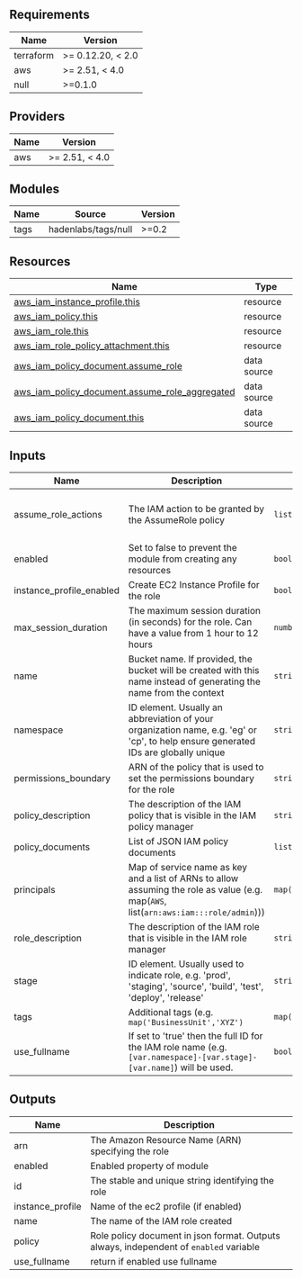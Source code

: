 <!-- markdown-link-check-disable -->
<!-- BEGIN_TF_DOCS -->
## Requirements

| Name | Version |
|------|---------|
| terraform | >= 0.12.20, < 2.0 |
| aws | >= 2.51, < 4.0 |
| null | >=0.1.0 |

## Providers

| Name | Version |
|------|---------|
| aws | >= 2.51, < 4.0 |

## Modules

| Name | Source | Version |
|------|--------|---------|
| tags | hadenlabs/tags/null | >=0.2 |

## Resources

| Name | Type |
|------|------|
| [aws_iam_instance_profile.this](https://registry.terraform.io/providers/hashicorp/aws/latest/docs/resources/iam_instance_profile) | resource |
| [aws_iam_policy.this](https://registry.terraform.io/providers/hashicorp/aws/latest/docs/resources/iam_policy) | resource |
| [aws_iam_role.this](https://registry.terraform.io/providers/hashicorp/aws/latest/docs/resources/iam_role) | resource |
| [aws_iam_role_policy_attachment.this](https://registry.terraform.io/providers/hashicorp/aws/latest/docs/resources/iam_role_policy_attachment) | resource |
| [aws_iam_policy_document.assume_role](https://registry.terraform.io/providers/hashicorp/aws/latest/docs/data-sources/iam_policy_document) | data source |
| [aws_iam_policy_document.assume_role_aggregated](https://registry.terraform.io/providers/hashicorp/aws/latest/docs/data-sources/iam_policy_document) | data source |
| [aws_iam_policy_document.this](https://registry.terraform.io/providers/hashicorp/aws/latest/docs/data-sources/iam_policy_document) | data source |

## Inputs

| Name | Description | Type | Default | Required |
|------|-------------|------|---------|:--------:|
| assume\_role\_actions | The IAM action to be granted by the AssumeRole policy | `list(string)` | <pre>[<br>  "sts:AssumeRole",<br>  "sts:TagSession"<br>]</pre> | no |
| enabled | Set to false to prevent the module from creating any resources | `bool` | `true` | no |
| instance\_profile\_enabled | Create EC2 Instance Profile for the role | `bool` | `false` | no |
| max\_session\_duration | The maximum session duration (in seconds) for the role. Can have a value from 1 hour to 12 hours | `number` | `3600` | no |
| name | Bucket name. If provided, the bucket will be created with this name instead of generating the name from the context | `string` | n/a | yes |
| namespace | ID element. Usually an abbreviation of your organization name, e.g. 'eg' or 'cp', to help ensure generated IDs are globally unique | `string` | `null` | no |
| permissions\_boundary | ARN of the policy that is used to set the permissions boundary for the role | `string` | `""` | no |
| policy\_description | The description of the IAM policy that is visible in the IAM policy manager | `string` | `""` | no |
| policy\_documents | List of JSON IAM policy documents | `list(string)` | `[]` | no |
| principals | Map of service name as key and a list of ARNs to allow assuming the role as value (e.g. map(`AWS`, list(`arn:aws:iam:::role/admin`))) | `map(list(string))` | n/a | yes |
| role\_description | The description of the IAM role that is visible in the IAM role manager | `string` | n/a | yes |
| stage | ID element. Usually used to indicate role, e.g. 'prod', 'staging', 'source', 'build', 'test', 'deploy', 'release' | `string` | `null` | no |
| tags | Additional tags (e.g. `map('BusinessUnit','XYZ')` | `map(string)` | `{}` | no |
| use\_fullname | If set to 'true' then the full ID for the IAM role name (e.g. `[var.namespace]-[var.stage]-[var.name]`) will be used. | `bool` | `false` | no |

## Outputs

| Name | Description |
|------|-------------|
| arn | The Amazon Resource Name (ARN) specifying the role |
| enabled | Enabled property of module |
| id | The stable and unique string identifying the role |
| instance\_profile | Name of the ec2 profile (if enabled) |
| name | The name of the IAM role created |
| policy | Role policy document in json format. Outputs always, independent of `enabled` variable |
| use\_fullname | return if enabled use fullname |
<!-- END_TF_DOCS -->
<!-- markdown-link-check-enable -->